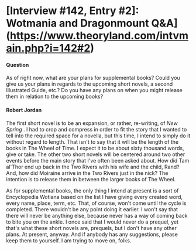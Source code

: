 # [Interview #142, Entry #2]: Wotmania and Dragonmount Q&A](https://www.theoryland.com/intvmain.php?i=142#2)

#### Question

As of right now, what are your plans for supplemental books? Could you give us your plans in regards to the upcoming short novels, a second Illustrated Guide, etc.? Do you have any plans on when you might release them in relation to the upcoming books?

#### Robert Jordan

The first short novel is to be an expansion, or rather, re-writing, of
*New Spring*
. I had to crop and compress in order to fit the story that I wanted to tell into the required space for a novella, but this time, I intend to simply do it without regard to length. That isn't to say that it will be the length of the books in The Wheel of Time. I expect it to be about sixty thousand words, give or take. The other two short novels will be centered around two other events before the main story that I've often been asked about. How did Tam al'Thor end up back in the Two Rivers with his wife and the child, Rand? And, how did Moiraine arrive in the Two Rivers just in the nick? The intention is to release them in between the larger books of The Wheel.

As for supplemental books, the only thing I intend at present is a sort of Encyclopedia Wotiana based on the list I have giving every created word, every name, place, term, etc. That, of course, won't come until the cycle is completed. There wouldn't be any point doing it earlier. I won't say that there will never be anything else, because never has a way of coming back to bite you on the ankle. I once said that I would never do a prequel, yet that's what these short novels are, prequels, but I don't have any other plans. At present, anyway. And if anybody has any suggestions, please keep them to yourself. I am trying to move on, folks.

